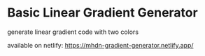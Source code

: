 # Basic Linear Gradient Generator
generate linear gradient code with two colors

available on netlify: https://mhdn-gradient-generator.netlify.app/
